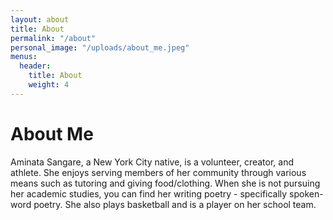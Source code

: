 ```yaml
---
layout: about
title: About
permalink: "/about"
personal_image: "/uploads/about_me.jpeg"
menus:
  header:
    title: About
    weight: 4
---
```

# About Me

Aminata Sangare, a New York City native, is a volunteer, creator, and athlete. She enjoys serving members of her community through various means such as tutoring and giving food/clothing. When she is not pursuing her academic studies, you can find her writing poetry - specifically spoken-word poetry. She also plays basketball and is a player on her school team.